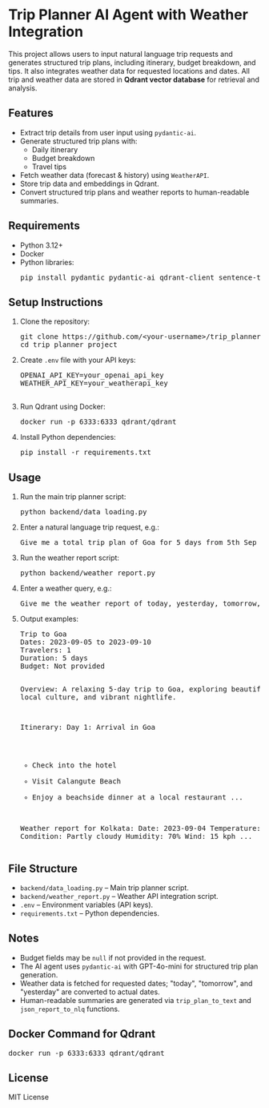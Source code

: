 <!DOCTYPE html>
<html lang="en">
<head>
  <meta charset="UTF-8">

</head>
<body>

<h1>Trip Planner AI Agent with Weather Integration</h1>

<p>This project allows users to input natural language trip requests and generates structured trip plans, including itinerary, budget breakdown, and tips. It also integrates weather data for requested locations and dates. All trip and weather data are stored in <strong>Qdrant vector database</strong> for retrieval and analysis.</p>

<h2>Features</h2>
<ul>
  <li>Extract trip details from user input using <code>pydantic-ai</code>.</li>
  <li>Generate structured trip plans with:
    <ul>
      <li>Daily itinerary</li>
      <li>Budget breakdown</li>
      <li>Travel tips</li>
    </ul>
  </li>
  <li>Fetch weather data (forecast & history) using <code>WeatherAPI</code>.</li>
  <li>Store trip data and embeddings in Qdrant.</li>
  <li>Convert structured trip plans and weather reports to human-readable summaries.</li>
</ul>

<h2>Requirements</h2>
<ul>
  <li>Python 3.12+</li>
  <li>Docker</li>
  <li>Python libraries:
    <pre>pip install pydantic pydantic-ai qdrant-client sentence-transformers python-dotenv requests</pre>
  </li>
</ul>

<h2>Setup Instructions</h2>
<ol>
  <li>Clone the repository:
    <pre>git clone https://github.com/&lt;your-username&gt;/trip_planner_weather_report_ai_agent.git
cd trip_planner_project</pre>
  </li>
  <li>Create <code>.env</code> file with your API keys:
    <pre>
OPENAI_API_KEY=your_openai_api_key
WEATHER_API_KEY=your_weatherapi_key
    </pre>
  </li>
  <li>Run Qdrant using Docker:
    <pre>docker run -p 6333:6333 qdrant/qdrant</pre>
  </li>
  <li>Install Python dependencies:
    <pre>pip install -r requirements.txt</pre>
  </li>
</ol>

<h2>Usage</h2>
<ol>
  <li>Run the main trip planner script:
    <pre>python backend/data_loading.py</pre>
  </li>
  <li>Enter a natural language trip request, e.g.:
    <pre>Give me a total trip plan of Goa for 5 days from 5th Sep to 10th Sep.</pre>
  </li>
  <li>Run the weather report script:
    <pre>python backend/weather_report.py</pre>
  </li>
  <li>Enter a weather query, e.g.:
    <pre>Give me the weather report of today, yesterday, tomorrow, and 2nd September in Kolkata.</pre>
  </li>
  <li>Output examples:
    <pre>
Trip to Goa
Dates: 2023-09-05 to 2023-09-10
Travelers: 1
Duration: 5 days
Budget: Not provided

Overview:
A relaxing 5-day trip to Goa, exploring beautiful beaches, local culture, and vibrant nightlife.

Itinerary:
Day 1: Arrival in Goa
  - Check into the hotel
  - Visit Calangute Beach
  - Enjoy a beachside dinner at a local restaurant
...

Weather report for Kolkata:
Date: 2023-09-04
Temperature: 32°C
Condition: Partly cloudy
Humidity: 70%
Wind: 15 kph
...
    </pre>
  </li>
</ol>

<h2>File Structure</h2>
<ul>
  <li><code>backend/data_loading.py</code> – Main trip planner script.</li>
  <li><code>backend/weather_report.py</code> – Weather API integration script.</li>
  <li><code>.env</code> – Environment variables (API keys).</li>
  <li><code>requirements.txt</code> – Python dependencies.</li>
</ul>

<h2>Notes</h2>
<ul>
  <li>Budget fields may be <code>null</code> if not provided in the request.</li>
  <li>The AI agent uses <code>pydantic-ai</code> with GPT-4o-mini for structured trip plan generation.</li>
  <li>Weather data is fetched for requested dates; "today", "tomorrow", and "yesterday" are converted to actual dates.</li>
  <li>Human-readable summaries are generated via <code>trip_plan_to_text</code> and <code>json_report_to_nlq</code> functions.</li>
</ul>

<h2>Docker Command for Qdrant</h2>
<pre>docker run -p 6333:6333 qdrant/qdrant</pre>

<h2>License</h2>
<p>MIT License</p>

</body>
</html>

